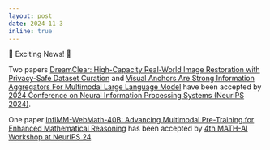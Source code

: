 ```yaml
---
layout: post
date: 2024-11-3
inline: true
---
```


🎉 Exciting News! 🎉 

Two papers [DreamClear: High-Capacity Real-World Image Restoration with Privacy-Safe Dataset Curation](https://github.com/shallowdream204/DreamClear) and [Visual Anchors Are Strong Information Aggregators For Multimodal Large Language Model](https://arxiv.org/abs/2405.17815) have been accepted by [2024 Conference on Neural Information Processing Systems (NeurIPS 2024)](https://neurips.cc/).

One paper [InfiMM-WebMath-40B: Advancing Multimodal Pre-Training for Enhanced Mathematical Reasoning](https://huggingface.co/papers/2409.12568) has been accepted by [4th MATH-AI Workshop at NeurIPS 24](https://mathai2024.github.io/).